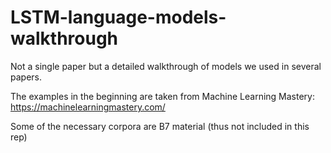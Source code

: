 # LSTM-language-models-walkthrough
Not a single paper but a detailed walkthrough of models we used in several papers.

The examples in the beginning are taken from Machine Learning Mastery: https://machinelearningmastery.com/

Some of the necessary corpora are B7 material (thus not included in this rep)
